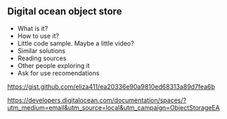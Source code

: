 ## Digital ocean object store

- What is it?
- How to use it?
- Little code sample. Maybe a little video?
- Similar solutions
- Reading sources
- Other people exploring it
- Ask for use recomendations


https://gist.github.com/eliza411/ea20336e90a9810ed68313a89d7fea6b

https://developers.digitalocean.com/documentation/spaces/?utm_medium=email&utm_source=local&utm_campaign=ObjectStorageEA
